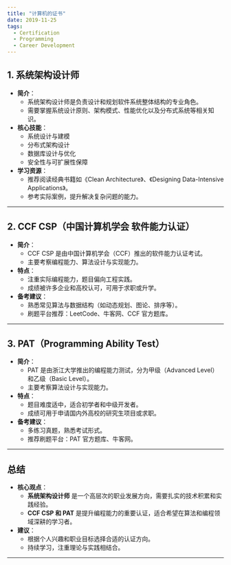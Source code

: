 ```yaml
---
title: "计算机的证书"
date: 2019-11-25
tags:
  - Certification
  - Programming
  - Career Development
---
```


## **1. 系统架构设计师**

- **简介**：
  - 系统架构设计师是负责设计和规划软件系统整体结构的专业角色。
  - 需要掌握系统设计原则、架构模式、性能优化以及分布式系统等相关知识。
- **核心技能**：
  - 系统设计与建模
  - 分布式架构设计
  - 数据库设计与优化
  - 安全性与可扩展性保障
- **学习资源**：
  - 推荐阅读经典书籍如《Clean Architecture》、《Designing Data-Intensive Applications》。
  - 参考实际案例，提升解决复杂问题的能力。

---

## **2. CCF CSP（中国计算机学会 软件能力认证）**

- **简介**：
  - CCF CSP 是由中国计算机学会（CCF）推出的软件能力认证考试。
  - 主要考察编程能力、算法设计与实现能力。
- **特点**：
  - 注重实际编程能力，题目偏向工程实践。
  - 成绩被许多企业和高校认可，可用于求职或升学。
- **备考建议**：
  - 熟悉常见算法与数据结构（如动态规划、图论、排序等）。
  - 刷题平台推荐：LeetCode、牛客网、CCF 官方题库。

---

## **3. PAT（Programming Ability Test）**

- **简介**：
  - PAT 是由浙江大学推出的编程能力测试，分为甲级（Advanced Level）和乙级（Basic Level）。
  - 主要考察算法设计与实现能力。
- **特点**：
  - 题目难度适中，适合初学者和中级开发者。
  - 成绩可用于申请国内外高校的研究生项目或求职。
- **备考建议**：
  - 多练习真题，熟悉考试形式。
  - 推荐刷题平台：PAT 官方题库、牛客网。

---

## **总结**

- **核心观点**：
  - **系统架构设计师** 是一个高层次的职业发展方向，需要扎实的技术积累和实践经验。
  - **CCF CSP 和 PAT** 是提升编程能力的重要认证，适合希望在算法和编程领域深耕的学习者。
- **建议**：
  - 根据个人兴趣和职业目标选择合适的认证方向。
  - 持续学习，注重理论与实践相结合。

---
